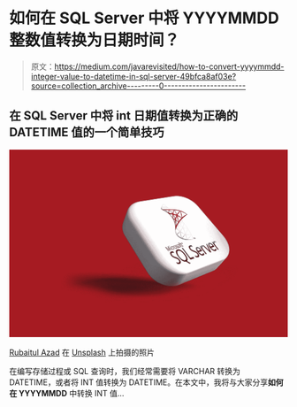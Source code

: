 # 如何在 SQL Server 中将 YYYYMMDD 整数值转换为日期时间？

> 原文：<https://medium.com/javarevisited/how-to-convert-yyyymmdd-integer-value-to-datetime-in-sql-server-49bfca8af03e?source=collection_archive---------0----------------------->

## 在 SQL Server 中将 int 日期值转换为正确的 DATETIME 值的一个简单技巧

![](img/b569ac197d0412c94faeb8a4d9e040ff.png)

[Rubaitul Azad](https://unsplash.com/@rubaitulazad?utm_source=medium&utm_medium=referral) 在 [Unsplash](https://unsplash.com?utm_source=medium&utm_medium=referral) 上拍摄的照片

在编写存储过程或 SQL 查询时，我们经常需要将 VARCHAR 转换为 DATETIME，或者将 INT 值转换为 DATETIME。在本文中，我将与大家分享**如何在 YYYYMMDD** 中转换 INT 值…